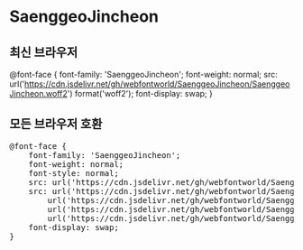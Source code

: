 # SaenggeoJincheon

## 최신 브라우저
@font-face {
    font-family: 'SaenggeoJincheon';
    font-weight: normal;
    src: url('https://cdn.jsdelivr.net/gh/webfontworld/SaenggeoJincheon/SaenggeoJincheon.woff2') format('woff2');
    font-display: swap;
}

## 모든 브라우저 호환
<pre>
@font-face {
    font-family: 'SaenggeoJincheon';
    font-weight: normal;
    font-style: normal;
    src: url('https://cdn.jsdelivr.net/gh/webfontworld/SaenggeoJincheon/SaenggeoJincheon.eot');
    src: url('https://cdn.jsdelivr.net/gh/webfontworld/SaenggeoJincheon/SaenggeoJincheon.eot?#iefix') format('embedded-opentype'),
        url('https://cdn.jsdelivr.net/gh/webfontworld/SaenggeoJincheon/SaenggeoJincheon.woff2') format('woff2'),
        url('https://cdn.jsdelivr.net/gh/webfontworld/SaenggeoJincheon/SaenggeoJincheon.woff') format('woff'),
        url('https://cdn.jsdelivr.net/gh/webfontworld/SaenggeoJincheon/SaenggeoJincheon.ttf') format("truetype");
    font-display: swap;
}
</pre>
